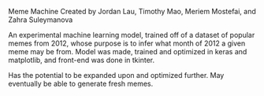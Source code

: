 Meme Machine
Created by Jordan Lau, Timothy Mao, Meriem Mostefai, and Zahra Suleymanova

An experimental machine learning model, trained off of a dataset of popular memes from 2012, whose purpose is to infer what month of 2012 a given meme may be from.
Model was made, trained and optimized in keras and matplotlib, and front-end was done in tkinter.

Has the potential to be expanded upon and optimized further.
May eventually be able to generate fresh memes.
